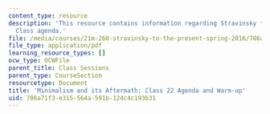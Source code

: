 ```yaml
---
content_type: resource
description: 'This resource contains information regarding Stravinsky to the present:
  Class agenda.'
file: /media/courses/21m-260-stravinsky-to-the-present-spring-2016/706a71f3e315564a591b124c4c193b31_MIT21M_260S16_class22.pdf
file_type: application/pdf
learning_resource_types: []
ocw_type: OCWFile
parent_title: Class Sessions
parent_type: CourseSection
resourcetype: Document
title: 'Minimalism and its Aftermath: Class 22 Agenda and Warm-up'
uid: 706a71f3-e315-564a-591b-124c4c193b31
---
```

